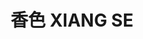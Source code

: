 ---
title: "香色 XIANG SE"
description: "香色 XIANG SE"
layout: shop
keywords:
  - 美食競賽
  - 台灣美食
  - 美食精選
datePublished: "2025-06-30"
dateModified: "2025-07-04"
city: "台北市"
district: "中正區"
address: "台北市中正區湖口街1-2號"
phone: "0223581819"
geo: "25.03278867603252, 121.51502107590377"
google_map: "https://maps.app.goo.gl/EZmGWooWzTDH6ET39"
footinder: "https://footinder.com.tw/%e5%8f%b0%e5%8c%97%e5%b8%82%e4%b8%ad%e6%ad%a3%e5%8d%80/190/"
official: "https://xiang-se.com/"
award:
  - name: "500盤"
    year: "2024"
    entries:
      - dishes:
          - "綠竹筍 梅乾菜 夏季松露"

---